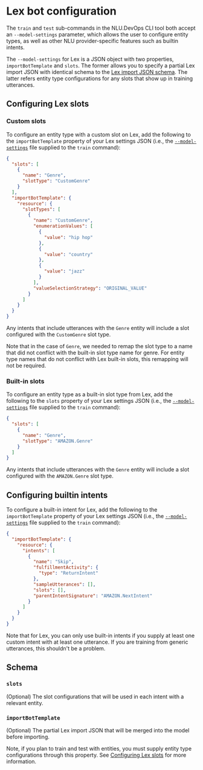 # Lex bot configuration

The `train` and `test` sub-commands in the NLU.DevOps CLI tool both accept an `--model-settings` parameter, which allows the user to configure entity types, as well as other NLU provider-specific features such as builtin intents.

The `--model-settings` for Lex is a JSON object with two properties,  `importBotTemplate` and `slots`. The former allows you to specify a partial Lex import JSON with identical schema to the [Lex import JSON schema](https://docs.aws.amazon.com/lex/latest/dg/import-export-format.html). The latter refers entity type configurations for any slots that show up in training utterances.

## Configuring Lex slots

### Custom slots

To configure an entity type with a custom slot on Lex, add the following to the `importBotTemplate` property of your Lex settings JSON (i.e., the [`--model-settings`](Train.md#-m---model-settings) file supplied to the `train` command):
```json
{
  "slots": [
    {
      "name": "Genre",
      "slotType": "CustomGenre"
    }
  ],
  "importBotTemplate": {
    "resource": {
      "slotTypes": [
        {
          "name": "CustomGenre",
          "enumerationValues": [
            {
              "value": "hip hop"
            },
            {
              "value": "country"
            },
            {
              "value": "jazz"
            }
          ],
          "valueSelectionStrategy": "ORIGINAL_VALUE"
        }
      ]
    }
  }
}
```

Any intents that include utterances with the `Genre` entity will include a slot configured with the `CustomGenre` slot type.

Note that in the case of `Genre`, we needed to remap the slot type to a name that did not conflict with the built-in slot type name for genre. For entity type names that do not conflict with Lex built-in slots, this remapping will not be required.

### Built-in slots

To configure an entity type as a built-in slot type from Lex, add the following to the `slots` property of your Lex settings JSON (i.e., the [`--model-settings`](Train.md#-m---model-settings) file supplied to the `train` command):
```json
{
  "slots": [
    {
      "name": "Genre",
      "slotType": "AMAZON.Genre"
    }
  ]
}
```

Any intents that include utterances with the `Genre` entity will include a slot configured with the `AMAZON.Genre` slot type.

## Configuring builtin intents

To configure a built-in intent for Lex, add the following to the `importBotTemplate` property of your Lex settings JSON (i.e., the [`--model-settings`](Train.md#-m---model-settings) file supplied to the `train` command):
```json
{
  "importBotTemplate": {
    "resource": {
      "intents": [
        {
          "name": "Skip",
          "fulfillmentActivity": {
            "type": "ReturnIntent"
          },
          "sampleUtterances": [],
          "slots": [],
          "parentIntentSignature": "AMAZON.NextIntent"
        }
      ]
    }
  }
}
```

Note that for Lex, you can only use built-in intents if you supply at least one custom intent with at least one utterance. If you are training from generic utterances, this shouldn't be a problem.

## Schema

### `slots`
(Optional) The slot configurations that will be used in each intent with a relevant entity.

### `importBotTemplate`
(Optional) The partial Lex import JSON that will be merged into the model before importing.  

Note, if you plan to train and test with entities, you must supply entity type configurations through this property. See [Configuring Lex slots](#configuring-lex-slots) for more information.
